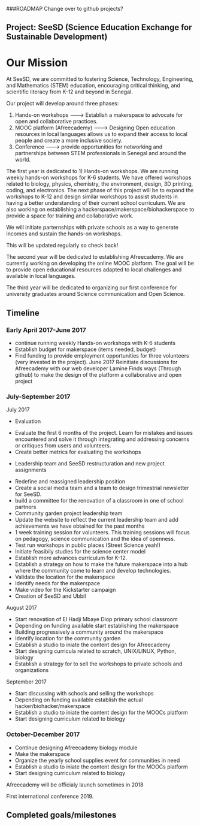 ###ROADMAP
Change over to github projects?

## Project: SeeSD (Science Education Exchange for Sustainable Development)

# Our Mission  
At SeeSD, we are committed to fostering Science, Technology, Engineering, and Mathematics (STEM) education, encouraging critical thinking, and scientific literacy from K-12 and beyond in Senegal.

Our project will develop around three phases:
1) Hands-on workshops --->  Establish a makerspace to advocate for open and collaborative practices. 
2) MOOC platform (Afreecademy) ---> Designing Open education resources in local languages allows us to expand their access to local people and create a more inclusive society.
3) Conference ---> provide opportunities for networking and partnerships between STEM professionals in Senegal and around the world.

The first year is dedicated to 1) Hands-on workshops. 
We are running weekly hands-on workshops for K-6 students.
We have offered workshops related to biology, physics, chemistry, the environment, design, 3D printing, coding, and electronics.
The next phase of this project will be to expand the workshops to K-12 and design similar workshops to assist students in having a better
understanding of their current school curriculum.
We are also working on establishing a hackerspace/makerspace/biohackerspace to provide a space for training and collaborative work.

We will initiate parternships with private schools as a way to generate incomes and sustain the hands-on workshops. 

This will be updated regularly so check back! 


The second year will be dedicated to establishing Afreecademy. We are currently working on developing the online MOOC platform. 
The goal will be to provide open educational resources adapted to local challenges and available in local languages. 


The third year will be dedicated to organizing our first conference for university graduates around Science communication and Open Science. 


## Timeline
### Early April 2017-June 2017
 - continue running weekly Hands-on workshops with K-6 students
 - Establish budget for makerspace (items needed, budget) 
 - Find funding to provide employment opportunities for three volunteers (very invested in the project). 
June 2017
Reinitiate discussions for Afreecademy with our web developer Lamine
Finds ways (Through github) to make the design of the platform a collaborative and open project


 ### July-September 2017
  July 2017 
+ Evaluation 
 - Evaluate the first 6 months of the project. Learn for mistakes and issues encountered and solve it through integrating and addressing 
   concerns or critiques from users and volunteers.
 - Create better metrics for evaluating the workshops
+ Leadership team and SeeSD restructuration and new project assignments
 - Redefine and reassigned leadership position
 - Create a social media team and a team to design trimestrial newsletter for SeeSD. 
 - build a committee for the renovation of a classroom in one of school partners
 - Community garden project leadership team
 - Update the website to reflect the current leadership team and add achievements we have obtained for the past months
 - 1 week training session for volunteers. This training sessions will focus on pedagogy, science communication and the idea of openness.
 - Test run workshops in public places (Street Science yeah!) 
 - Initiate feasibily studies for the science center model
 - Establish more advances curriculum for K-12. 
 - Establish a strategy on how to make the future makerspace into a hub where the community come to learn and develop technologies. 
 - Validate the location for the makerspace
 - Identify needs for the makerspace
 - Make video for the Kickstarter campaign
 - Creation of SeeSD and Ubbil
 
August 2017
 - Start renovation of El Hadji Mbaye Diop primary school classroom
 - Depending on funding available start establishing the makerspace
 - Building progressively a community around the makerspace
 - Identify location for the community garden
 - Establish a studio to iniate the content design for Afreecademy
 - Start designing curricula related to scratch, UNIX/LINUX, Python, biology 
 - Establish a strategy for to sell the workshops to private schools and organizations
 
September 2017
 - Start discussing with schools and selling the workshops 
 - Depending on funding available establish the actual hacker/biohacker/makerspace
 - Establish a studio to iniate the content design for the MOOCs platform 
 - Start designing curriculum related to biology 
 
  ### October-December 2017
 - Continue designing Afreecademy biology module
 - Make the makerspace
 - Organize the yearly school supplies event for communities in need 
 - Establish a studio to iniate the content design for the MOOCs platform 
 - Start designing curriculum related to biology 

Afreecademy will be officialy launch sometimes in 2018 

First international conference 2019. 

## Completed goals/milestones
